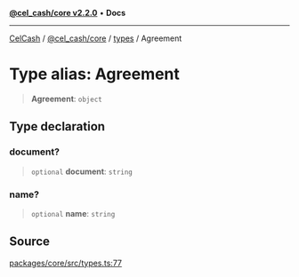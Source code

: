 [**@cel_cash/core v2.2.0**](../../README.md) • **Docs**

***

[CelCash](../../../../packages.md) / [@cel\_cash/core](../../README.md) / [types](../README.md) / Agreement

# Type alias: Agreement

> **Agreement**: `object`

## Type declaration

### document?

> `optional` **document**: `string`

### name?

> `optional` **name**: `string`

## Source

[packages/core/src/types.ts:77](https://github.com/Pyxlab/celcash/blob/f7cdc752c29f8a0dcef033e212602412d2050afc/packages/core/src/types.ts#L77)
